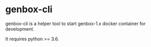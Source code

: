 # genbox-cli

genbox-cli is a helper tool to start genbox-1.x docker container for development.

It requires python >= 3.6.

